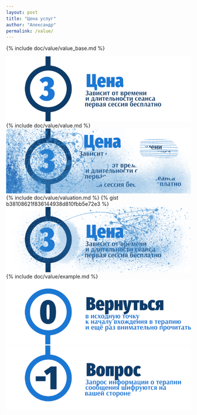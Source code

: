 ```yaml
---
layout: post
title: "Цена услуг"
author: "Александр"
permalink: /value/
---
```

{% include doc/value/value_base.md %}

![Текущая стоимость сеансов психотерапии](/_img/3.png)
{% include doc/value/value.md %}
![Как расчитать стоимость сеанса психотерапии](/_img/3-1.png)
{% include doc/value/valuation.md %}
{% gist b38108621f836144938d810fbb5e72e3 %}
![Примеры расчета стоимости сеанса психотерапии](/_img/3-2.png)
{% include doc/value/example.md %}
<a href="/">![Психотерапия для русскоговорящих ит-профессионалов](/_img/0.png)</a>
<a href="https://bit.ly/3yhBEb4" target=_blank>![Вопросы ответы для пациента психотерапевта](/_img/-1.png)</a>
